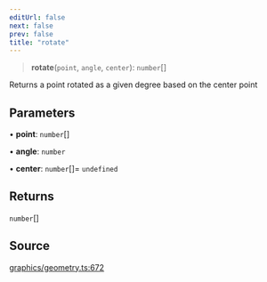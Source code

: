 ```yaml
---
editUrl: false
next: false
prev: false
title: "rotate"
---
```


> **rotate**(`point`, `angle`, `center`): `number`[]

Returns a point rotated as a given degree based on the center point

## Parameters

• **point**: `number`[]

• **angle**: `number`

• **center**: `number`[]= `undefined`

## Returns

`number`[]

## Source

[graphics/geometry.ts:672](https://github.com/dakhetov/dgmjs/blob/main/packages/core/src/graphics/geometry.ts#L672)
